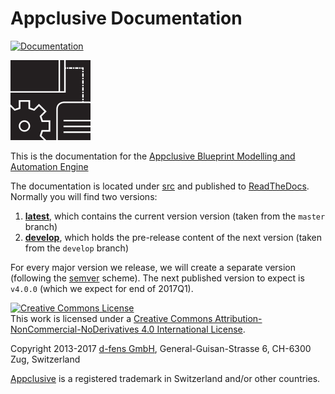 # Appclusive Documentation
[![Documentation](https://readthedocs.org/projects/pip/badge/)](http://docs.appclusive.net/en/latest/)

![](Logo/Logo5black128.png)

This is the documentation for the [Appclusive Blueprint Modelling and Automation Engine](http://appclusive.net)

The documentation is located under [src](./src) and published to [ReadTheDocs](http://docs.appclusive.net). Normally you will find two versions:

1. [**latest**](http://docs.appclusive.net/en/latest), which contains the current version version (taken from the `master` branch)
2. [**develop**](http://docs.appclusive.net/develop), which holds the pre-release content of the next version (taken from the `develop` branch)

For every major version we release, we will create a separate version (following the [semver](http://semver.org) scheme). The next published version to expect is `v4.0.0` (which we expect for end of 2017Q1).

<a rel="license" href="http://creativecommons.org/licenses/by-nc-nd/4.0/"><img alt="Creative Commons License" style="border-width:0" src="https://i.creativecommons.org/l/by-nc-nd/4.0/88x31.png" /></a><br />This work is licensed under a <a rel="license" href="http://creativecommons.org/licenses/by-nc-nd/4.0/">Creative Commons Attribution-NonCommercial-NoDerivatives 4.0 International License</a>.

Copyright 2013-2017 [d-fens GmbH](http://d-fens.net), General-Guisan-Strasse 6, CH-6300 Zug, Switzerland

[Appclusive](https://www.swissreg.ch/srclient/tm/691777) is a registered trademark in Switzerland and/or other countries.
